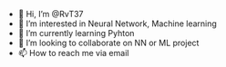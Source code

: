 - 👋 Hi, I’m @RvT37
- 👀 I’m interested in Neural Network, Machine learning
- 🌱 I’m currently learning Pyhton
- 💞️ I’m looking to collaborate on NN or ML project
- 📫 How to reach me via email

<!---
RvT37/RvT37 is a ✨ special ✨ repository because its `README.md` (this file) appears on your GitHub profile.
You can click the Preview link to take a look at your changes.
--->
